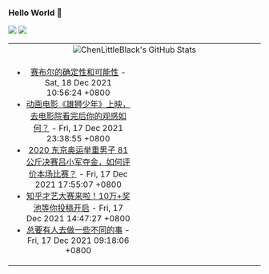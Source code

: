 ### Hello World 👋

[![](https://img.shields.io/badge/@ChenLittleBlack-1a6c81?style=flat&logo=java&logoColor=1a6c81&label=Java&colorA=ffffff)](https://www.java.com/)
[![](https://img.shields.io/badge/@ChenLittleBlack-41b883?style=flat&logo=vuedotjs&logoColor=41b883&label=Vue&colorA=ffffff)](https://cn.vuejs.org/)

<table>
<tr>
<td colspan="2" style="text-align: center;">
<img alt="ChenLittleBlack's GitHub Stats" src="https://github-readme-stats.vercel.app/api?username=ChenLittleBlack&show_icons=true&icon_color=CE1D2D&text_color=718096&bg_color=ffffff&hide_title=true" />
</td>
</tr>
<tr>
<td align="center" valign="middle">

<!-- START_SECTION:blog -->
* <a href='http://zhuanlan.zhihu.com/p/446799589?utm_campaign=rss&utm_medium=rss&utm_source=rss&utm_content=title' target='_blank'>赛布尔的确定性和可能性</a> - Sat, 18 Dec 2021 10:56:24 +0800
* <a href='http://www.zhihu.com/question/506691408/answer/2275643818?utm_campaign=rss&utm_medium=rss&utm_source=rss&utm_content=title' target='_blank'>动画电影《雄狮少年》上映，去电影院看完后你的观感如何？</a> - Fri, 17 Dec 2021 23:38:55 +0800
* <a href='http://www.zhihu.com/question/476308249/answer/2275317238?utm_campaign=rss&utm_medium=rss&utm_source=rss&utm_content=title' target='_blank'>2020 东京奥运举重男子 81 公斤决赛吕小军夺金，如何评价本场比赛？</a> - Fri, 17 Dec 2021 17:55:07 +0800
* <a href='http://zhuanlan.zhihu.com/p/443205826?utm_campaign=rss&utm_medium=rss&utm_source=rss&utm_content=title' target='_blank'>知乎才艺大赛来啦！10万+奖池等你投稿开启</a> - Fri, 17 Dec 2021 14:47:27 +0800
* <a href='http://zhuanlan.zhihu.com/p/446335540?utm_campaign=rss&utm_medium=rss&utm_source=rss&utm_content=title' target='_blank'>总要有人去做一些不同的事</a> - Fri, 17 Dec 2021 09:18:06 +0800
<!-- END_SECTION:blog -->

</td>
<td valign="middle" width="50%">

<!-- START_SECTION:douban -->

<!-- END_SECTION:douban -->

</td>
</tr>
</table>
